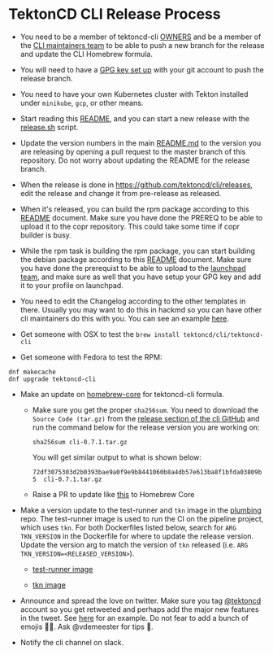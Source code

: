 # TektonCD CLI Release Process

- You need to be a member of tektoncd-cli [OWNERS](OWNERS) and be a member of the [CLI maintainers team](https://github.com/orgs/tektoncd/teams/cli-maintainers) to be able to push a new branch for the release and update the CLI Homebrew formula. 

- You will need to have a [GPG key set up](https://help.github.com/en/github/authenticating-to-github/managing-commit-signature-verification) with your git account to push the release branch.

- You need to have your own Kubernetes cluster with Tekton installed under `minikube`, `gcp`, or other means.

- Start reading this [README](tekton/README.md), and you can start a new release
  with the [release.sh](tekton/release.sh) script.

- Update the version numbers in the main [README.md](README.md) to the version you are releasing by opening a pull request to the master branch of this repository. Do not worry about updating the README for the release branch.

- When the release is done in https://github.com/tektoncd/cli/releases, edit the
  release and change it from pre-release as released.

- When it's released, you can build the rpm package according to this
  [README](tekton/rpmbuild/README.md) document. Make sure you have done the PREREQ to be
  able to upload it to the copr repository. This could take some time if copr
  builder is busy.

- While the rpm task is building the rpm package, you can start building the
  debian package according to this [README](tekton/debbuild/README.md)
  document. Make sure you have done the prerequist to be able to upload to the
  [launchpad team](https://launchpad.net/~tektoncd), and make sure as well that
  you have setup your GPG key and add it to your profile on launchpad.

- You need to edit the Changelog according to the other templates in there.
  Usually you may want to do this in hackmd so you can have other cli
  maintainers do this with you. You can see an example
  [here](https://gist.github.com/chmouel/8a837af3a592df47db9e81da8846c673).

- Get someone with OSX to test the `brew install tektoncd/cli/tektoncd-cli`

- Get someone with Fedora to test the RPM:

```shell
dnf makecache
dnf upgrade tektoncd-cli
```

- Make an update on [homebrew-core](https://github.com/Homebrew/homebrew-core/blob/master/Formula/tektoncd-cli.rb) for tektoncd-cli formula.

  * Make sure you get the proper `sha256sum`. You need to download the `Source Code (tar.gz)` from the [release section of the cli GitHub](https://github.com/tektoncd/cli/releases) and run the command below for the release version you are working on:
  
    ```shell script
    sha256sum cli-0.7.1.tar.gz 
    ```
    
    You will get similar output to what is shown below:
    
    `72df3075303d2b0393bae9a0f9e9b8441060b8a4db57e613ba8f1bfda03809b5  cli-0.7.1.tar.gz`

  * Raise a PR to update like [this](https://github.com/Homebrew/homebrew-core/pull/46492) to Homebrew Core

- Make a version update to the test-runner and `tkn` image in the [plumbing](https://github.com/tektoncd/plumbing/) repo. The test-runner image is used to run the CI on the pipeline project, which uses `tkn`. For both Dockerfiles listed below, search for `ARG TKN_VERSION` in the Dockerfile for where to update the release version. Update the version arg to match the version of `tkn` released (i.e. `ARG TKN_VERSION=<RELEASED_VERSION>`).

  * [test-runner image](https://github.com/tektoncd/plumbing/blob/master/tekton/images/test-runner/Dockerfile) 

  * [tkn image](https://github.com/tektoncd/plumbing/blob/master/tekton/images/tkn/Dockerfile)

- Announce and spread the love on twitter. Make sure you tag
  [@tektoncd](https://twitter.com/tektoncd) account so you get retweeted and
  perhaps add the major new features in the tweet. See [here](https://twitter.com/chmouel/status/1177172542144036869) for an example.
  Do not fear to add a bunch of  emojis 🎉🥳. Ask @vdemeester for tips 🤣.

- Notify the cli channel on slack.
